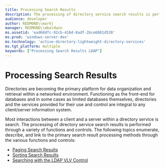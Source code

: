 ```yaml
---
title: Processing Search Results
description: The processing of directory service search results is performed through a variety of functions and controls.
audience: developer
author: REDMOND\\markl
manager: REDMOND\\mbaldwin
ms.assetid: 'ead68dfc-92cb-416d-8adf-2bce6881d528'
ms.prod: 'windows-server-dev'
ms.technology: 'active-directory-lightweight-directory-services'
ms.tgt_platform: multiple
keywords: ["Processing Search Results LDAP"]
---
```


# Processing Search Results

Directories are becoming the primary platform for data organization and retrieval within a networked environment. Functioning as the front-end for databases and in some cases as limited databases themselves, directories and the services provided for their use and control are integral to any client/server information system.

Most interactions between a client and a server within a directory service is search. The processing of directory service search results is performed through a variety of functions and controls. The following topics enumerate, describe, and link to the primary search result processing methods through the various functions and controls:

-   [Paging Search Results](paging-search-results.md)
-   [Sorting Search Results](sorting-search-results.md)
-   [Searching with the LDAP VLV Control](searching-with-the-ldap-vlv-control.md)

 

 




